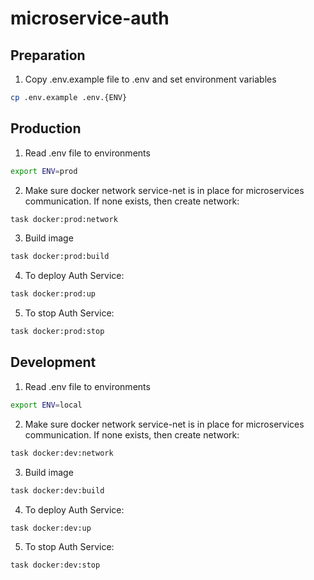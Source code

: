 # microservice-auth

## Preparation

1. Copy .env.example file to .env and set environment variables

```bash
cp .env.example .env.{ENV}
```

## Production

1. Read .env file to environments

```bash
export ENV=prod
```

2. Make sure docker network service-net is in place for microservices communication. If none exists, then create network:

```bash
task docker:prod:network
```

3. Build image

```bash
task docker:prod:build
```

4. To deploy Auth Service:

```bash
task docker:prod:up
```

5. To stop Auth Service:

```bash
task docker:prod:stop
```


## Development
1. Read .env file to environments

```bash
export ENV=local
```

2. Make sure docker network service-net is in place for microservices communication. If none exists, then create network:

```bash
task docker:dev:network
```

3. Build image

```bash
task docker:dev:build
```

4. To deploy Auth Service:

```bash
task docker:dev:up
```

5. To stop Auth Service:

```bash
task docker:dev:stop
```

